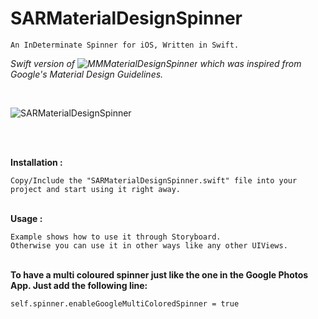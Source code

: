 # SARMaterialDesignSpinner
	An InDeterminate Spinner for iOS, Written in Swift.

<i>Swift version of ![MMMaterialDesignSpinner](https://github.com/misterwell/MMMaterialDesignSpinner) which was inspired from Google's Material Design Guidelines. </i>

<br>

![SARMaterialDesignSpinner](https://raw.githubusercontent.com/saru2020/SARMaterialDesignSpinner/master/SARMDSpinner.gif)

<br>

<br/><b>Installation :</b><br/>

	Copy/Include the "SARMaterialDesignSpinner.swift" file into your project and start using it right away.


<br/><b>Usage :</b><br/>

	Example shows how to use it through Storyboard. 
	Otherwise you can use it in other ways like any other UIViews.


<br/><b>To have a multi coloured spinner just like the one in the Google Photos App. Just add the following line:</b><br/>

	self.spinner.enableGoogleMultiColoredSpinner = true
	